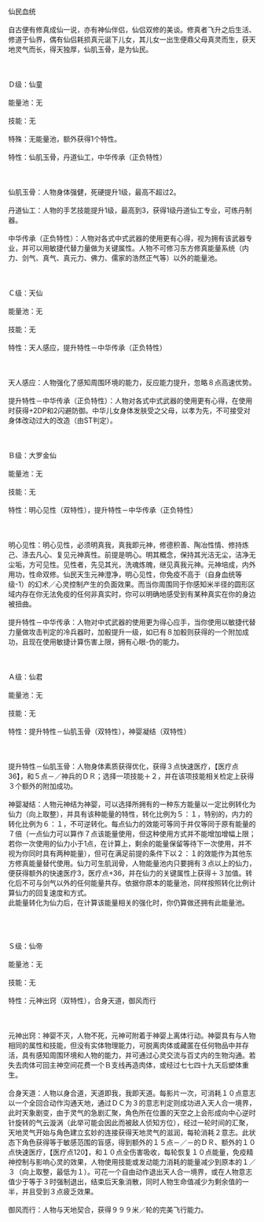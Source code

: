 <title>仙民</title>
<meta name="GENERATOR" content="WinCHM">
<meta http-equiv="Content-Type" content="text/html; charset=gb2312">
<br>仙民血统
<br>
<br>自古便有修真成仙一说，亦有神仙伴侣，仙侣双修的美谈。修真者飞升之后生活、修道于仙界，偶有仙侣耗损真元诞下儿女，其儿女一出生便鼎父母真灵而生，获天地灵气而长，得天独厚，仙肌玉骨，是为仙民。
<br>
<br> 
<br>
<br>Ｄ级：仙童
<br>
<br>能量池：无
<br>
<br>技能：无
<br>
<br>特殊：无能量池，额外获得1个特性。
<br>
<br>特性：仙肌玉骨，丹道仙工，中华传承（正负特性）
<br>
<br> 
<br>
<br>仙肌玉骨：人物身体强健，死硬提升1级，最高不超过2。
<br>
<br>丹道仙工：人物的手艺技能提升1级，最高到3，获得1级丹道仙工专业，可练丹制器。
<br>
<br>中华传承（正负特性）：人物对各式中式武器的使用更有心得，视为拥有该武器专业，并可以用敏捷代替力量做为关键属性。人物不可修习东方修真能量系统（内力、剑气、真气、真元力、佛力、儒家的浩然正气等）以外的能量池。
<br>
<br> 
<br>
<br>Ｃ级：天仙
<br>
<br>能量池：无
<br>
<br>技能：无
<br>
<br>特性：天人感应，提升特性－中华传承（正负特性）
<br>
<br> 
<br>
<br>天人感应：人物强化了感知周围环境的能力，反应能力提升，忽略８点高速优势。
<br>
<br>提升特性－中华传承（正负特性）：人物对各式中式武器的使用更有心得，在使用时获得+2DP和2闪避防御。中华儿女身体发肤受之父母，以孝为先，不可接受对身体改动过大的改造（由ST判定）。
<br>
<br> 
<br>
<br>Ｂ级：大罗金仙
<br>
<br>能量池：无
<br>
<br>技能：无
<br>
<br>特性：明心见性（双特性），提升特性－中华传承（正负特性）
<br>
<br> 
<br>
<br>明心见性：明心见性，必须明真我，真我即元神，修德积善、陶冶性情、修持炼己、涤去凡心、复见元神真性。前提是明心。明其概念，保持其光洁无尘，洁净无尘垢，方可见性。见性者，先见其光，洗魂炼魄，继见真我元神。元神培成，内外用功，性命双修。仙民天生元神澄净，明心见性，你免疫不高于（自身血统等级-1）的幻术／心灵控制产生的负面效果。而当你周围同于你感知米半径的圆形区域内存在你无法免疫的任何非真实时，你可以明确地感受到有某种真实在你的身边被扭曲。
<br>
<br>提升特性－中华传承：人物对中式武器的使用更为得心应手，当你使用以敏捷代替力量做攻击判定的冷兵器时，加骰提升一级，如已有８加骰则获得的一个附加成功，且现在使用敏捷计算伤害上限，拥有心眼-伪的能力。
<br>
<br> 
<br>
<br>Ａ级：仙君
<br>
<br>能量池：无
<br>
<br>技能：无
<br>
<br>特性：提升特性－仙肌玉骨（双特性），神婴凝结（双特性）
<br>
<br> 
<br>
<br>提升特性－仙肌玉骨：人物身体素质获得优化，获得３点快速医疗，【医疗点36】，和５点－／神兵的ＤＲ；选择一项技能＋２，并在该项技能相关检定上获得３个额外的附加成功。
<br>
<br>神婴凝结：人物元神结为神婴，可以选择所拥有的一种东方能量以一定比例转化为仙力（向上取整），并具有该种能量的特性，转化比例为５：１，特别的，内力的转化比例为６：１，不可逆转化。每点仙力的效能可等同于并仅等同于原有能量的７倍（一点仙力可以算作７点该能量使用，但这种使用方式并不能增加增幅上限；若你一次使用的仙力小于1点，在计算上，剩余的能量保留等待下一次使用，并不视为你同时具有两种能量），但可在满足前提的条件下以２：１的效能作为其他东方修真能量替代使用。仙力可生肌润骨，人物能量池内只要拥有３点以上的仙力，便获得额外的快速医疗3，医疗点+36，并在仙力的关键属性上获得＋３加值。转化后不可与剑气以外的任何能量共存。依据你原本的能量池，同样按照转化比例计算仙力的回复速度和方式。
<br>此能量转化为仙力后，在计算该能量相关的强化时，你仍算做还拥有此能量池。
<br> 
<br>
<br> 
<br>
<br>Ｓ级：仙帝
<br>
<br>能量池：无
<br>
<br>技能：无
<br>
<br>特性：元神出窍（双特性），合身天道，御风而行
<br>
<br> 
<br>
<br>元神出窍：神婴不灭，人物不死，元神可附着于神婴上离体行动。神婴具有与人物相同的属性和技能，但没有实体物理能力，可脱离肉体或藏匿在任何物品中并存活，具有感知周围环境和人物的能力，并可通过心灵交流与百丈内的生物沟通。若失去肉体可回主神空间花费一个Ｂ支线再造肉体，或经过七七四十九天后塑体重生。
<br>
<br>合身天道：人物以身合道，天道即我，我即天道。每影片一次，可消耗１０点意志以一个全回合动作沟通天地，通过ＤＣ为３的意志判定则成功进入天人合一境界，此时天象剧变，由于灵气的急剧汇聚，角色所在位置的天空之上会形成向中心逆时针旋转的气云漩涡（此举可能会因此而被敌人侦知方位），经过一轮时间的汇聚，天地灵气开始与角色建立玄妙的连接获得天地灵气的滋润，每轮消耗２意志。此状态下角色获得等于敏感范围的盲感，得到额外的１５点－／－的ＤＲ、额外的１０点快速医疗，【医疗点120】，和１０点全伤害吸收，每轮恢复１０点能量，免疫精神控制与影响心灵的效果，人物使用技能或发动能力消耗的能量减少到原本的１／３（向上取整，最低为１）。可花一个自由动作退出天人合一境界，或在人物意志值少于等于３时强制退出，结束后天象消散，同时人物生命值减少为剩余值的一半，并且受到３点疲乏效果。
<br>
<br>御风而行：人物与天地契合，获得９９９米／轮的完美飞行能力。 
<br>
